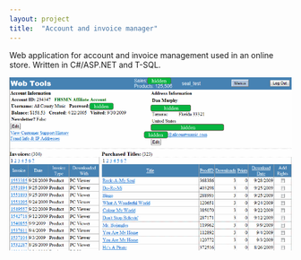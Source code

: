 ```yaml
---
layout: project
title:  "Account and invoice manager"
---
```


Web application for account and invoice management used in an online store. Written in C#/ASP.NET and T-SQL.

<img src='/image/projects/account_manager.png' title='Account and invoice managemer' class='isMax100PercentWide hasBorderShade90'>